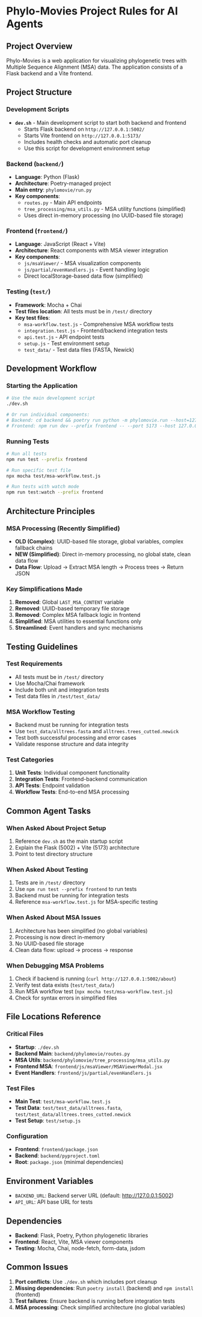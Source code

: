 # Phylo-Movies Project Rules for AI Agents

## Project Overview

Phylo-Movies is a web application for visualizing phylogenetic trees with Multiple Sequence Alignment (MSA) data. The application consists of a Flask backend and a Vite frontend.

## Project Structure

### Development Scripts

- **`dev.sh`** - Main development script to start both backend and frontend
  - Starts Flask backend on `http://127.0.0.1:5002/`
  - Starts Vite frontend on `http://127.0.0.1:5173/`
  - Includes health checks and automatic port cleanup
  - Use this script for development environment setup

### Backend (`backend/`)

- **Language**: Python (Flask)
- **Architecture**: Poetry-managed project
- **Main entry**: `phylomovie/run.py`
- **Key components**:
  - `routes.py` - Main API endpoints
  - `tree_processing/msa_utils.py` - MSA utility functions (simplified)
  - Uses direct in-memory processing (no UUID-based file storage)

### Frontend (`frontend/`)

- **Language**: JavaScript (React + Vite)
- **Architecture**: React components with MSA viewer integration
- **Key components**:
  - `js/msaViewer/` - MSA visualization components
  - `js/partial/evenHandlers.js` - Event handling logic
  - Direct localStorage-based data flow (simplified)

### Testing (`test/`)

- **Framework**: Mocha + Chai
- **Test files location**: All tests must be in `/test/` directory
- **Key test files**:
  - `msa-workflow.test.js` - Comprehensive MSA workflow tests
  - `integration.test.js` - Frontend/backend integration tests
  - `api.test.js` - API endpoint tests
  - `setup.js` - Test environment setup
  - `test_data/` - Test data files (FASTA, Newick)

## Development Workflow

### Starting the Application

```bash
# Use the main development script
./dev.sh

# Or run individual components:
# Backend: cd backend && poetry run python -m phylomovie.run --host=127.0.0.1 --port=5002
# Frontend: npm run dev --prefix frontend -- --port 5173 --host 127.0.0.1
```

### Running Tests

```bash
# Run all tests
npm run test --prefix frontend

# Run specific test file
npx mocha test/msa-workflow.test.js

# Run tests with watch mode
npm run test:watch --prefix frontend
```

## Architecture Principles

### MSA Processing (Recently Simplified)

- **OLD (Complex)**: UUID-based file storage, global variables, complex fallback chains
- **NEW (Simplified)**: Direct in-memory processing, no global state, clean data flow
- **Data Flow**: Upload → Extract MSA length → Process trees → Return JSON

### Key Simplifications Made

1. **Removed**: Global `LAST_MSA_CONTENT` variable
2. **Removed**: UUID-based temporary file storage
3. **Removed**: Complex MSA fallback logic in frontend
4. **Simplified**: MSA utilities to essential functions only
5. **Streamlined**: Event handlers and sync mechanisms

## Testing Guidelines

### Test Requirements

- All tests must be in `/test/` directory
- Use Mocha/Chai framework
- Include both unit and integration tests
- Test data files in `/test/test_data/`

### MSA Workflow Testing

- Backend must be running for integration tests
- Use `test_data/alltrees.fasta` and `alltrees.trees_cutted.newick`
- Test both successful processing and error cases
- Validate response structure and data integrity

### Test Categories

1. **Unit Tests**: Individual component functionality
2. **Integration Tests**: Frontend-backend communication
3. **API Tests**: Endpoint validation
4. **Workflow Tests**: End-to-end MSA processing

## Common Agent Tasks

### When Asked About Project Setup

1. Reference `dev.sh` as the main startup script
2. Explain the Flask (5002) + Vite (5173) architecture
3. Point to test directory structure

### When Asked About Testing

1. Tests are in `/test/` directory
2. Use `npm run test --prefix frontend` to run tests
3. Backend must be running for integration tests
4. Reference `msa-workflow.test.js` for MSA-specific testing

### When Asked About MSA Issues

1. Architecture has been simplified (no global variables)
2. Processing is now direct in-memory
3. No UUID-based file storage
4. Clean data flow: upload → process → response

### When Debugging MSA Problems

1. Check if backend is running (`curl http://127.0.0.1:5002/about`)
2. Verify test data exists (`test/test_data/`)
3. Run MSA workflow test (`npx mocha test/msa-workflow.test.js`)
4. Check for syntax errors in simplified files

## File Locations Reference

### Critical Files

- **Startup**: `./dev.sh`
- **Backend Main**: `backend/phylomovie/routes.py`
- **MSA Utils**: `backend/phylomovie/tree_processing/msa_utils.py`
- **Frontend MSA**: `frontend/js/msaViewer/MSAViewerModal.jsx`
- **Event Handlers**: `frontend/js/partial/evenHandlers.js`

### Test Files

- **Main Test**: `test/msa-workflow.test.js`
- **Test Data**: `test/test_data/alltrees.fasta`, `test/test_data/alltrees.trees_cutted.newick`
- **Test Setup**: `test/setup.js`

### Configuration

- **Frontend**: `frontend/package.json`
- **Backend**: `backend/pyproject.toml`
- **Root**: `package.json` (minimal dependencies)

## Environment Variables

- `BACKEND_URL`: Backend server URL (default: <http://127.0.0.1:5002>)
- `API_URL`: API base URL for tests

## Dependencies

- **Backend**: Flask, Poetry, Python phylogenetic libraries
- **Frontend**: React, Vite, MSA viewer components
- **Testing**: Mocha, Chai, node-fetch, form-data, jsdom

## Common Issues

1. **Port conflicts**: Use `./dev.sh` which includes port cleanup
2. **Missing dependencies**: Run `poetry install` (backend) and `npm install` (frontend)
3. **Test failures**: Ensure backend is running before integration tests
4. **MSA processing**: Check simplified architecture (no global variables)
